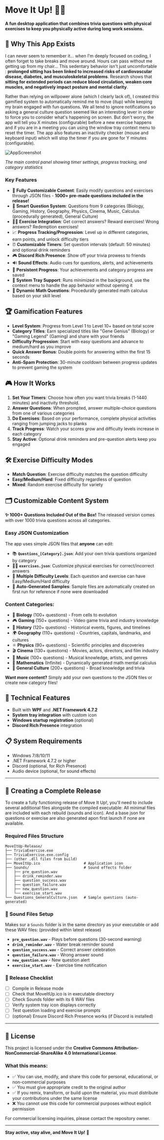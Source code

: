 # Move It Up! 🧠💪

**A fun desktop application that combines trivia questions with physical exercises to keep you physically active during long work sessions.**

## 🤔 Why This App Exists

I can never seem to remember it... when I'm deeply focused on coding, I often forget to take breaks and move around. Hours can pass without me getting up from my chair... This sedentary behavior isn't just uncomfortable : **prolonged sitting has been linked to increased risks of cardiovascular disease, diabetes, and musculoskeletal problems**. Research shows that **sitting for extended periods can reduce blood circulation, weaken core muscles, and negatively impact posture and mental clarity**.

Rather than relying on willpower alone (which I clearly lack of), I created this gamified system to automatically remind me to move (itup) while keeping my brain engaged with fun questions.
We all tend to ignore notifications so asking a general culture question seemed like an interesting lever in order to force you to consider what's happening on screen.
But don't worry, the app will tell you X minutes (configurable) before a new exercise happens and if you are in a meeting you can using the window tray context menu to reset the timer.
The app also features an inactivity checker (mouse and keyboard input) which will stop the timer if you are gone for Y minutes (configurable).

![AppScreenshot](https://github.com/user-attachments/assets/640cabd4-0082-4119-9fa1-a52bd394180c)

*The main control panel showing timer settings, progress tracking, and category statistics*



### Key Features

- 📝 **Fully Customizable Content**: Easily modify questions and exercises through JSON files - **1000+ pre-made questions included in the release!**
- 🎲 **Smart Question System**: Questions from 9 categories (Biology, Gaming, History, Geography, Physics, Cinema, Music, Calculus (procedurally generated), General Culture)
- 🏃‍♂️ **Exercise Integration**: Get correct answers? Reward exercises! Wrong answers? Redemption exercises!
- 📈 **Progress Tracking/Progression**: Level up in different categories, earn points, and unlock difficulty tiers
- ⏰ **Customizable Timers**: Set question intervals (default: 50 minutes) and optional drink reminders
- 🎮 **Discord Rich Presence**: Show off your trivia prowess to friends
- 🔊 **Sound Effects**: Audio cues for questions, alerts, and achievements
- 💾 **Persistent Progress**: Your achievements and category progress are saved
- 🚀 **System Tray Support**: Runs minimized in the background, use the context menu to handle the app behavior without opening it
- 🧮 **Dynamic Math Questions**: Procedurally generated math calculus based on your skill level

## 🏆 Gamification Features

- **Level System**: Progress from Level 1 to Level 10+ based on total score
- **Category Titles**: Earn specialized titles like "Gene Genius" (Biology) or "Gaming Legend" (Gaming) and share with your friends
- **Difficulty Progression**: Start with easy questions and advance to medium/hard as you improve
- **Quick Answer Bonus**: Double points for answering within the first 15 seconds
- **Anti-Spam Protection**: 30-minute cooldown between progress updates to prevent gaming the system

## 🎮 How It Works

1. **Set Your Timers**: Choose how often you want trivia breaks (1-1440 minutes) and inactivity threshold.
2. **Answer Questions**: When prompted, answer multiple-choice questions from one of various categories
3. **Do Exercises**: Based on your performance, complete physical activities ranging from jumping jacks to planks
4. **Track Progress**: Watch your scores grow and difficulty levels increase in each category
5. **Stay Active**: Optional drink reminders and pre-question alerts keep you engaged

## 🛠️ Exercise Difficulty Modes

- **Match Question**: Exercise difficulty matches the question difficulty
- **Easy/Medium/Hard**: Fixed difficulty regardless of question
- **Mixed**: Random exercise difficulty for variety

## 🗂️ Customizable Content System

**✨ 1000+ Questions Included Out of the Box!** The released version comes with over 1000 trivia questions across all categories.

### Easy JSON Customization
The app uses simple JSON files that **anyone** can edit:
- 📚 **`Questions_[Category].json`**: Add your own trivia questions organized by category
- 🏃‍♂️ **`exercises.json`**: Customize physical exercises for correct/incorrect answers
- 🎯 **Multiple Difficulty Levels**: Each question and exercise can have Easy/Medium/Hard difficulty
- 📁 **Auto-Generated Samples**: Sample files are automatically created on first run for reference if none were downloaded

### Content Categories:
- 🧬 **Biology** (100+ questions) - From cells to evolution
- 🎮 **Gaming** (150+ questions) - Video game trivia and industry knowledge
- 📜 **History** (120+ questions) - Historical events, figures, and timelines
- 🌍 **Geography** (110+ questions) - Countries, capitals, landmarks, and cultures
- ⚛️ **Physics** (90+ questions) - Scientific principles and discoveries
- 🎬 **Cinema** (130+ questions) - Movies, actors, directors, and film industry
- 🎵 **Music** (100+ questions) - Musical knowledge, artists, and genres
- 🔢 **Mathematics** (Infinite) - Dynamically generated math mental calculus
- 🧠 **General Culture** (200+ questions) - Broad knowledge and trivia

**Want more content?** Simply add your own questions to the JSON files or create new category files!

## 🔧 Technical Features

- Built with **WPF** and **.NET Framework 4.7.2**
- **System tray integration** with custom icon
- **Windows startup registration** (optional)
- **Discord Rich Presence** integration

## 📋 System Requirements

- Windows 7/8/10/11
- .NET Framework 4.7.2 or higher
- Discord (optional, for Rich Presence)
- Audio device (optional, for sound effects)

---

## 🔧 Creating a Complete Release

To create a fully functioning release of Move It Up!, you'll need to include several additional files alongside the compiled executable:
All minimal files are included with each rebuild (sounds and icon). And a base json for questions or exercise are also generated apon first launch if none are available.

### Required Files Structure
```
MoveItUp-Release/
├── TriviaExercise.exe
├── TriviaExercise.exe.config
├── (other .dll files from build)
├── MoveItUp.ico                    # Application icon
├── Sounds/                         # Sound effects folder
│   ├── pre_question.wav
│   ├── drink_reminder.wav
│   ├── question_success.wav
│   ├── question_failure.wav
│   ├── new_question.wav
│   └── exercise_start.wav
└── Questions_GeneralCulture.json   # Sample questions (auto-generated)
```

### 🎵 Sound Files Setup
Makes sur a `Sounds` folder is in the same directory as your executable or add these WAV files: (provided within latest release)
- **`pre_question.wav`** - Plays before questions (30-second warning)
- **`drink_reminder.wav`** - Water break reminder sound
- **`question_success.wav`** - Correct answer celebration
- **`question_failure.wav`** - Wrong answer sound
- **`new_question.wav`** - New question alert
- **`exercise_start.wav`** - Exercise time notification

### 🚀 Release Checklist
- [ ] Compile in Release mode
- [ ] Check that MoveItUp.ico is in executable directory
- [ ] Check Sounds folder with its 6 WAV files
- [ ] Verify system tray icon displays correctly
- [ ] Test question loading and exercise prompts
- [ ] (optional) Ensure Discord Rich Presence works (if Discord is installed)
---

## 📄 License

This project is licensed under the **Creative Commons Attribution-NonCommercial-ShareAlike 4.0 International License**.

### What this means:
- ✅ You can use, modify, and share this code for personal, educational, or non-commercial purposes
- ✅ You must give appropriate credit to the original author
- ✅ If you remix, transform, or build upon the material, you must distribute your contributions under the same license
- ❌ You cannot use this code for commercial purposes without explicit permission

For commercial licensing inquiries, please contact the repository owner.

---

**Stay active, stay alive, and Move It Up!** 🚀
